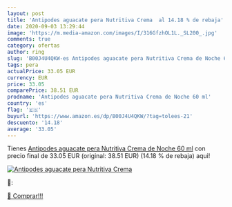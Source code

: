 ```yaml
---
layout: post
title: 'Antipodes aguacate pera Nutritiva Crema  al 14.18 % de rebaja'
date: 2020-09-03 13:29:44
image: 'https://m.media-amazon.com/images/I/316GfzhOL1L._SL200_.jpg'
comments: true
category: ofertas
author: ring
slug: 'B00J4U4QKW-es Antipodes aguacate pera Nutritiva Crema de Noche 60 ml'
tags: pera
actualPrice: 33.05 EUR
currency: EUR
price: 33.05
comparePrice: 38.51 EUR
prodname: 'Antipodes aguacate pera Nutritiva Crema de Noche 60 ml'
country: 'es'
flag: '🇪🇸'
buyurl: 'https://www.amazon.es/dp/B00J4U4QKW/?tag=tolees-21'
descuento: '14.18'
average: '33.05'
---
```


Tienes [Antipodes aguacate pera Nutritiva Crema de Noche 60 ml](https://www.amazon.es/dp/B00J4U4QKW/?tag=tolees-21) con precio final de  33.05 EUR (original: 38.51 EUR) (14.18 %  de rebaja) aqui!

[![Antipodes aguacate pera Nutritiva Crema ](https://m.media-amazon.com/images/I/316GfzhOL1L._SL200_.jpg)](https://www.amazon.es/dp/B00J4U4QKW/?tag=tolees-21)

🔎:


[🛒 Comprar!!!](https://www.amazon.es/dp/B00J4U4QKW/?tag=tolees-21)
